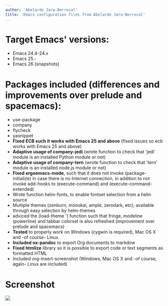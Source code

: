 ```yaml
---
author: 'Abelardo Jara-Berrocal'
title: 'Emacs configuration files from Abelardo Jara-Berrocal'
...
```


Target Emacs' versions:
=======================

-   Emacs 24.4-24.x
-   Emacs 25.-
-   Emacs 26 (snapshots)

Packages included (differences and improvements over prelude and spacemacs):
============================================================================

-   use-package
-   company
-   flycheck
-   yasnippet
-   **Fixed ECB such it works with Emacs 25 and above** (fixed issues so
    ecb works with Emacs 25 and above)
-   **Adaptive usage of company-jedi** (wrote function to check that
    'jedi' module is an installed Python module or not)
-   **Adaptive usage of company-tern** (wrote function to check that
    'tern' module is an installed node.js module or not)
-   **Fixed ergoemacs-mode**, such that it does not
    invoke (package-initialize) in case there is no Internet connection,
    in addition to not invoke add-hooks to (execute-command)
    and (execute-command-extended)
-   Wrote function helm-fonts, to enable fontset selection from a helm
    source
-   Multiple themes (zenburn, monokai, ample, zerodark, etc); available
    through easy selection by helm-themes
-   adviced the (load-theme ') function such that fringe,
    modeline (powerline) and tabbar colorset is also refreshed
    (improvement over prelude and spacemacs)
-   **Tested** to properly work on Windows (cygwin is required), Mac OS
    X and -of course- Linux.
-   **Included ox-pandoc** to export Org documents to markdow
-   **Fixed htmlize** library so it is possible to export code or text
    segments as formatted HTML
-   Included org-insert-screenshot (Windows, Mac OS X and -of course,
    again- Linux are included)

Screenshot
==========

![](file:README.png)

